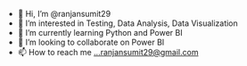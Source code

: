 - 👋 Hi, I’m @ranjansumit29
- 👀 I’m interested in Testing, Data Analysis, Data Visualization
- 🌱 I’m currently learning Python and Power BI
- 💞️ I’m looking to collaborate on Power BI
- 📫 How to reach me ...ranjansumit29@gmail.com

<!---
ranjansumit29/ranjansumit29 is a ✨ special ✨ repository because its `README.md` (this file) appears on your GitHub profile.
You can click the Preview link to take a look at your changes.
--->
